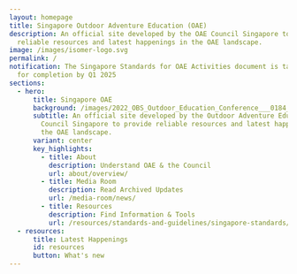 ```yaml
---
layout: homepage
title: Singapore Outdoor Adventure Education (OAE)
description: An official site developed by the OAE Council Singapore to provide
  reliable resources and latest happenings in the OAE landscape.
image: /images/isomer-logo.svg
permalink: /
notification: The Singapore Standards for OAE Activities document is targeted
  for completion by Q1 2025
sections:
  - hero:
      title: Singapore OAE
      background: /images/2022_OBS_Outdoor_Education_Conference___0184_dark.jpg
      subtitle: An official site developed by the Outdoor Adventure Education (OAE)
        Council Singapore to provide reliable resources and latest happenings in
        the OAE landscape.
      variant: center
      key_highlights:
        - title: About
          description: Understand OAE & the Council
          url: about/overview/
        - title: Media Room
          description: Read Archived Updates
          url: /media-room/news/
        - title: Resources
          description: Find Information & Tools
          url: /resources/standards-and-guidelines/singapore-standards/
  - resources:
      title: Latest Happenings
      id: resources
      button: What's new
---
```

